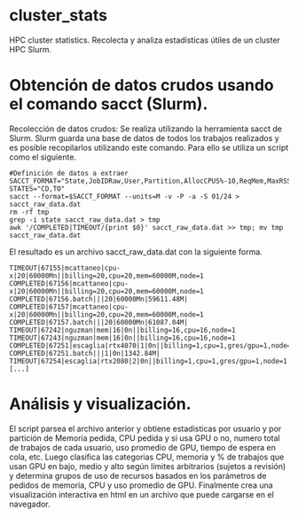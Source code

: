 # cluster_stats
HPC cluster statistics. Recolecta y analiza estadísticas útiles de un cluster HPC Slurm.

# Obtención de datos crudos usando el comando sacct (Slurm).
Recolección de datos crudos: Se realiza utilizando la herramienta sacct de Slurm. Slurm guarda una base de datos de todos los trabajos realizados y es posible recopilarlos utilizando este comando. Para ello se utiliza un script como el siguiente.

```
#Definición de datos a extraer
SACCT_FORMAT="State,JobIDRaw,User,Partition,AllocCPUS%-10,ReqMem,MaxRSS,ReqTRES,Submit,Start,Elapsed,End,Timelimit"
STATES="CD,TO"
sacct --format=$SACCT_FORMAT --units=M -v -P -a -S 01/24 > sacct_raw_data.dat
rm -rf tmp
grep -i state sacct_raw_data.dat > tmp
awk '/COMPLETED|TIMEOUT/{print $0}' sacct_raw_data.dat >> tmp; mv tmp sacct_raw_data.dat
```

El resultado es un archivo sacct_raw_data.dat con la siguiente forma.
```
TIMEOUT|67155|mcattaneo|cpu-x|20|60000Mn||billing=20,cpu=20,mem=60000M,node=1
COMPLETED|67156|mcattaneo|cpu-x|20|60000Mn||billing=20,cpu=20,mem=60000M,node=1
COMPLETED|67156.batch|||20|60000Mn|59611.48M|
COMPLETED|67157|mcattaneo|cpu-x|20|60000Mn||billing=20,cpu=20,mem=60000M,node=1
COMPLETED|67157.batch|||20|60000Mn|61087.04M|
TIMEOUT|67242|nguzman|mem|16|0n||billing=16,cpu=16,node=1
TIMEOUT|67243|nguzman|mem|16|0n||billing=16,cpu=16,node=1
COMPLETED|67251|escaglia|rtx4070|1|0n||billing=1,cpu=1,gres/gpu=1,node=1
COMPLETED|67251.batch|||1|0n|1342.84M|
TIMEOUT|67254|escaglia|rtx2080|2|0n||billing=1,cpu=1,gres/gpu=1,node=1
[...]
```

# Análisis y visualización.
El script parsea el archivo anterior y obtiene estadisticas por usuario y por partición de Memoria pedida, CPU pedida y si usa GPU o no, numero total de trabajos de cada usuario, uso promedio de GPU, tiempo de espera en cola, etc. Luego clasifica las categorias CPU, memoria y % de trabajos que usan GPU en bajo, medio y alto según límites arbitrarios (sujetos a revisión) y determina grupos de uso de recursos basados en los parámetros de pedidos de memoria, CPU y uso promedio de GPU. Finalmente crea una visualización interactiva en html en un archivo que puede cargarse en el navegador. 

